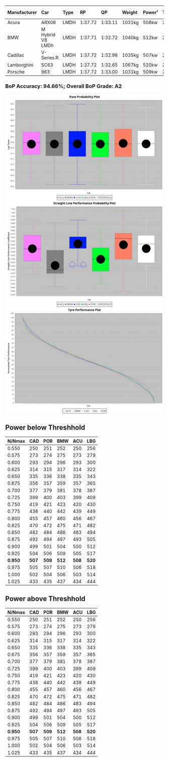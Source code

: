 |Manufacturer|Car|Type|RP|QP|Weight|Power¹|Threshhold|PINC|Power²|E/Stint|AVG Vmax|FDS|RDLC|L/Stint|BOP-Grade|ModelAccuracy|ModelPoints|Match%|
|:-|:-|:-|:-|:-|:-|:-|:-|:-|:-|:-|:-|:-|:-|:-|:-|:-|:-|:-|
|Acura|ARX06|LMDH|1:37.72|1:33.11|1031kg|508kw|210.0kph|0%|508kw|900MJ|315.52kph|-|1.03|29|+B1|100.00%|995|86.07%|
|BMW|M Hybrid V8 LMDh|LMDH|1:37.71|1:32.72|1040kg|512kw|210.0kph|0%|512kw|895MJ|311.56kph|-|1.03|29|~A1|98.60%|1690|100.00%|
|Cadillac|V-Series.R|LMDH|1:37.72|1:32.98|1035kg|507kw|210.0kph|0%|507kw|880MJ|315.59kph|-|1.03|29|+A2|98.38%|1765|94.40%|
|Lamborghini|SC63|LMDH|1:37.72|1:32.65|1067kg|520kw|210.0kph|0%|520kw|902MJ|312.62kph|-|1.02|29|+A2|96.77%|419|92.85%|
|Porsche|963|LMDH|1:37.72|1:33.00|1031kg|509kw|210.0kph|0%|509kw|891MJ|316.50kph|-|1.03|29|~A1|96.81%|5438|100.00%|

### BoP Accuracy: 94.66%; Overall BoP Grade: A2
![PACECHART](./IMG/AUTO.png)
![STRAIGHTLINEPERFORMANCECHART](./IMG/AUTO_sp.png)
![TYREPERFORMANCECHART](./IMG/AUTO_tw.png)

## Power below Threshhold
|N/Nmax|CAD|POR|BMW|ACU|LBG|
|:-|:-|:-|:-|:-|:-|
|0.550|250|251|252|250|256|
|0.575|273|274|275|273|279|
|0.600|293|294|296|293|300|
|0.625|314|315|317|314|322|
|0.650|335|336|338|335|343|
|0.675|356|357|359|357|365|
|0.700|377|379|381|378|387|
|0.725|399|400|403|399|409|
|0.750|419|421|423|420|430|
|0.775|438|440|442|439|449|
|0.800|455|457|460|456|467|
|0.825|470|472|475|471|482|
|0.850|482|484|486|483|494|
|0.875|492|494|497|493|505|
|0.900|499|501|504|500|512|
|0.925|504|506|509|505|517|
|**0.950**|**507**|**509**|**512**|**508**|**520**|
|0.975|505|507|510|506|518|
|1.000|502|504|506|503|514|
|1.025|433|435|437|434|444|

## Power above Threshhold
|N/Nmax|CAD|POR|BMW|ACU|LBG|
|:-|:-|:-|:-|:-|:-|
|0.550|250|251|252|250|256|
|0.575|273|274|275|273|279|
|0.600|293|294|296|293|300|
|0.625|314|315|317|314|322|
|0.650|335|336|338|335|343|
|0.675|356|357|359|357|365|
|0.700|377|379|381|378|387|
|0.725|399|400|403|399|409|
|0.750|419|421|423|420|430|
|0.775|438|440|442|439|449|
|0.800|455|457|460|456|467|
|0.825|470|472|475|471|482|
|0.850|482|484|486|483|494|
|0.875|492|494|497|493|505|
|0.900|499|501|504|500|512|
|0.925|504|506|509|505|517|
|**0.950**|**507**|**509**|**512**|**508**|**520**|
|0.975|505|507|510|506|518|
|1.000|502|504|506|503|514|
|1.025|433|435|437|434|444|
